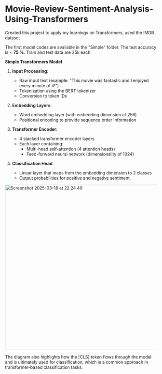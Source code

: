 # Movie-Review-Sentiment-Analysis-Using-Transformers
Created this project to apply my learnings on Transformers, used the IMDB dataset

The first model codes are available in the "Simple" folder. The test accuracy is ~ **75 %**.
Train and test data are 25k each.

**Simple Transformers Model**

1. **Input Processing**:
   - Raw input text (example: "This movie was fantastic and I enjoyed every minute of it!")
   - Tokenization using the BERT tokenizer
   - Conversion to token IDs

2. **Embedding Layers**:
   - Word embedding layer (with embedding dimension of 256)
   - Positional encoding to provide sequence order information

3. **Transformer Encoder**:
   - 4 stacked transformer encoder layers
   - Each layer containing:
     - Multi-head self-attention (4 attention heads)
     - Feed-forward neural network (dimensionality of 1024)

4. **Classification Head**:
   - Linear layer that maps from the embedding dimension to 2 classes
   - Output probabilities for positive and negative sentiment
     
  <img width="546" alt="Screenshot 2025-03-18 at 22 24 40" src="https://github.com/user-attachments/assets/643a4758-cb4b-49a4-910d-c82434cef8d0" />

The diagram also highlights how the [CLS] token flows through the model and is ultimately used for classification, which is a common approach in transformer-based classification tasks.

